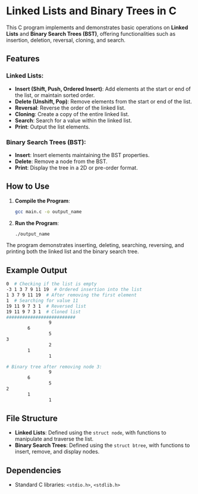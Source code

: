 # Linked Lists and Binary Trees in C

This C program implements and demonstrates basic operations on **Linked Lists** and **Binary Search Trees (BST)**, offering functionalities such as insertion, deletion, reversal, cloning, and search.

## Features

### Linked Lists:
- **Insert (Shift, Push, Ordered Insert)**: Add elements at the start or end of the list, or maintain sorted order.
- **Delete (Unshift, Pop)**: Remove elements from the start or end of the list.
- **Reversal**: Reverse the order of the linked list.
- **Cloning**: Create a copy of the entire linked list.
- **Search**: Search for a value within the linked list.
- **Print**: Output the list elements.

### Binary Search Trees (BST):
- **Insert**: Insert elements maintaining the BST properties.
- **Delete**: Remove a node from the BST.
- **Print**: Display the tree in a 2D or pre-order format.

## How to Use

1. **Compile the Program**:
   ```bash
   gcc main.c -o output_name
   ```

2. **Run the Program**:
   ```bash
   ./output_name
   ```

The program demonstrates inserting, deleting, searching, reversing, and printing both the linked list and the binary search tree.

## Example Output

```bash
0  # Checking if the list is empty
-3 1 3 7 9 11 19  # Ordered insertion into the list
1 3 7 9 11 19  # After removing the first element
1  # Searching for value 11
19 11 9 7 3 1  # Reversed list
19 11 9 7 3 1  # Cloned list
##########################
                9
        6
                5
3
                2
        1
                1

# Binary tree after removing node 3:
                9
        6
                5
2
        1
                1
```

## File Structure

- **Linked Lists**: Defined using the `struct node`, with functions to manipulate and traverse the list.
- **Binary Search Trees**: Defined using the `struct btree`, with functions to insert, remove, and display nodes.

## Dependencies

- Standard C libraries: `<stdio.h>`, `<stdlib.h>`
